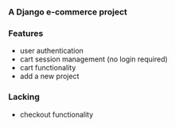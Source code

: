 ### A Django e-commerce project

### Features
- user authentication
- cart session management (no login required)
- cart functionality
- add a new project

### Lacking
- checkout functionality

